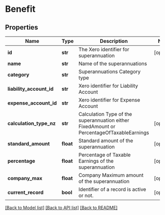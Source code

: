 # Benefit

## Properties
Name | Type | Description | Notes
------------ | ------------- | ------------- | -------------
**id** | **str** | The Xero identifier for superannuation | [optional] 
**name** | **str** | Name of the superannuations | 
**category** | **str** | Superannuations Category type | 
**liability_account_id** | **str** | Xero identifier for Liability Account | 
**expense_account_id** | **str** | Xero identifier for Expense Account | 
**calculation_type_nz** | **str** | Calculation Type of the superannuation either FixedAmount or PercentageOfTaxableEarnings | [optional] 
**standard_amount** | **float** | Standard amount of the superannuation | [optional] 
**percentage** | **float** | Percentage of Taxable Earnings of the superannuation | [optional] 
**company_max** | **float** | Company Maximum amount of the superannuation | [optional] 
**current_record** | **bool** | Identifier of a record is active or not. | [optional] 

[[Back to Model list]](../README.md#documentation-for-models) [[Back to API list]](../README.md#documentation-for-api-endpoints) [[Back to README]](../README.md)


